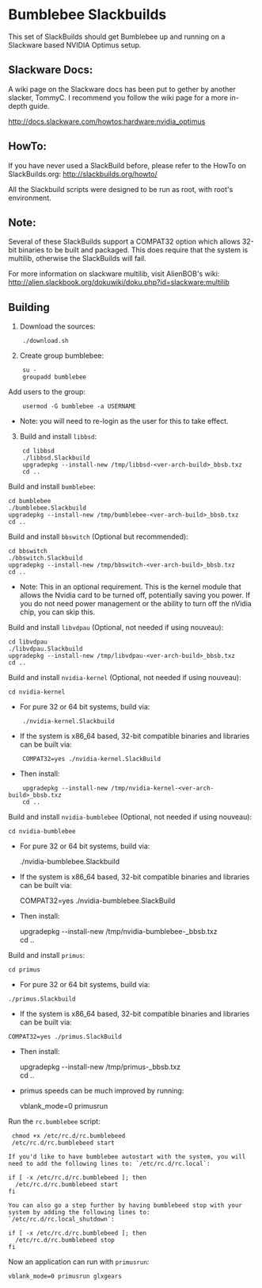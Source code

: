 Bumblebee Slackbuilds
=================

This set of SlackBuilds should get Bumblebee up and running on a
Slackware based NVIDIA Optimus setup.


Slackware Docs:
-------------------
  A wiki page on the Slackware docs has been put to gether by another
  slacker, TommyC. I recommend you follow the wiki page for a more
  in-depth guide.

  http://docs.slackware.com/howtos:hardware:nvidia_optimus


HowTo:
-------------------
  If you have never used a SlackBuild before, please refer to the HowTo
  on SlackBuilds.org: http://slackbuilds.org/howto/

  All the Slackbuild scripts were designed to be run as root, with root's
  environment.

Note:
-----
  Several of these SlackBuilds support a COMPAT32 option which
  allows 32-bit binaries to be built and packaged.  This does
  require that the system is multilib, otherwise the SlackBuilds 
  will fail.

  For more information on slackware multilib, visit AlienBOB's wiki:
  http://alien.slackbook.org/dokuwiki/doku.php?id=slackware:multilib


Building
--------

1. Download the sources:  
```
    ./download.sh  
```
2. Create group bumblebee:  
```
    su -
    groupadd bumblebee
```

Add users to the group:  
```
    usermod -G bumblebee -a USERNAME
```
- Note: you will need to re-login as the user for this to take effect.

3. Build and install `libbsd`:  
```
    cd libbsd  
    ./libbsd.Slackbuild  
    upgradepkg --install-new /tmp/libbsd-<ver-arch-build>_bbsb.txz  
    cd ..
```
Build and install `bumblebee`:  

    cd bumblebee  
    ./bumblebee.Slackbuild  
    upgradepkg --install-new /tmp/bumblebee-<ver-arch-build>_bbsb.txz  
    cd ..  

Build and install `bbswitch` (Optional but recommended):  

    cd bbswitch  
    ./bbswitch.Slackbuild  
    upgradepkg --install-new /tmp/bbswitch-<ver-arch-build>_bbsb.txz  
    cd ..  

  - Note:
  This in an optional requirement.  This is the kernel module that allows 
  the Nvidia card to be turned off, potentially saving you power.  If you 
  do not need power management or the ability to turn off the nVidia chip, 
  you can skip this.

Build and install `libvdpau` (Optional, not needed if using nouveau):  

    cd libvdpau  
    ./libvdpau.Slackbuild  
    upgradepkg --install-new /tmp/libvdpau-<ver-arch-build>_bbsb.txz  
    cd ..  

Build and install `nvidia-kernel` (Optional, not needed if using nouveau):  

    cd nvidia-kernel  

  - For pure 32 or 64 bit systems, build via:
```
    ./nvidia-kernel.Slackbuild  
```
  -  If the system is x86_64 based, 32-bit compatible binaries and
     libraries can be built via:  
```
    COMPAT32=yes ./nvidia-kernel.SlackBuild  
```
  - Then install:  
```
    upgradepkg --install-new /tmp/nvidia-kernel-<ver-arch-build>_bbsb.txz
    cd ..  
```
Build and install `nvidia-bumblebee` (Optional, not needed if using nouveau):  

    cd nvidia-bumblebee  

  - For pure 32 or 64 bit systems, build via:  

    ./nvidia-bumblebee.Slackbuild  

  - If the system is x86_64 based, 32-bit compatible binaries and libraries can 
    be built via:  

    COMPAT32=yes ./nvidia-bumblebee.SlackBuild  

  - Then install:  

    upgradepkg --install-new /tmp/nvidia-bumblebee-<ver-arch-build>_bbsb.txz  
    cd ..  

Build and install `primus`:  

    cd primus

  -  For pure 32 or 64 bit systems, build via:  

    ./primus.Slackbuild  

  -  If the system is x86_64 based, 32-bit compatible binaries and
     libraries can be built via:  

    COMPAT32=yes ./primus.SlackBuild  

  - Then install:  

    upgradepkg --install-new /tmp/primus-<ver-arch-build>_bbsb.txz  
    cd ..  

  - primus speeds can be much improved by running:  

      vblank_mode=0 primusrun  


Run the `rc.bumblebee` script:  

     chmod +x /etc/rc.d/rc.bumblebeed  
     /etc/rc.d/rc.bumblebeed start  

    If you'd like to have bumblebee autostart with the system, you will
    need to add the following lines to: `/etc/rc.d/rc.local`:  

    if [ -x /etc/rc.d/rc.bumblebeed ]; then  
      /etc/rc.d/rc.bumblebeed start  
    fi  

    You can also go a step further by having bumblebeed stop with your
    system by adding the following lines to: `/etc/rc.d/rc.local_shutdown`:  

    if [ -x /etc/rc.d/rc.bumblebeed ]; then  
      /etc/rc.d/rc.bumblebeed stop  
    fi  

Now an application can run with `primusrun`:  

    vblank_mode=0 primusrun glxgears  


